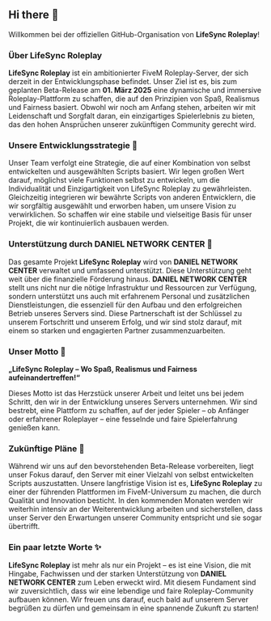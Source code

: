 ## Hi there 👋

Willkommen bei der offiziellen GitHub-Organisation von **LifeSync Roleplay**!

### Über LifeSync Roleplay

**LifeSync Roleplay** ist ein ambitionierter FiveM Roleplay-Server, der sich derzeit in der Entwicklungsphase befindet. Unser Ziel ist es, bis zum geplanten Beta-Release am **01. März 2025** eine dynamische und immersive Roleplay-Plattform zu schaffen, die auf den Prinzipien von Spaß, Realismus und Fairness basiert. Obwohl wir noch am Anfang stehen, arbeiten wir mit Leidenschaft und Sorgfalt daran, ein einzigartiges Spielerlebnis zu bieten, das den hohen Ansprüchen unserer zukünftigen Community gerecht wird.

### Unsere Entwicklungsstrategie 🚀

Unser Team verfolgt eine Strategie, die auf einer Kombination von selbst entwickelten und ausgewählten Scripts basiert. Wir legen großen Wert darauf, möglichst viele Funktionen selbst zu entwickeln, um die Individualität und Einzigartigkeit von LifeSync Roleplay zu gewährleisten. Gleichzeitig integrieren wir bewährte Scripts von anderen Entwicklern, die wir sorgfältig ausgewählt und erworben haben, um unsere Vision zu verwirklichen. So schaffen wir eine stabile und vielseitige Basis für unser Projekt, die wir kontinuierlich ausbauen werden.

### Unterstützung durch DANIEL NETWORK CENTER 🤝

Das gesamte Projekt **LifeSync Roleplay** wird von **DANIEL NETWORK CENTER** verwaltet und umfassend unterstützt. Diese Unterstützung geht weit über die finanzielle Förderung hinaus. **DANIEL NETWORK CENTER** stellt uns nicht nur die nötige Infrastruktur und Ressourcen zur Verfügung, sondern unterstützt uns auch mit erfahrenem Personal und zusätzlichen Dienstleistungen, die essenziell für den Aufbau und den erfolgreichen Betrieb unseres Servers sind. Diese Partnerschaft ist der Schlüssel zu unserem Fortschritt und unserem Erfolg, und wir sind stolz darauf, mit einem so starken und engagierten Partner zusammenzuarbeiten.

### Unser Motto 🎯

**„LifeSync Roleplay – Wo Spaß, Realismus und Fairness aufeinandertreffen!“**

Dieses Motto ist das Herzstück unserer Arbeit und leitet uns bei jedem Schritt, den wir in der Entwicklung unseres Servers unternehmen. Wir sind bestrebt, eine Plattform zu schaffen, auf der jeder Spieler – ob Anfänger oder erfahrener Roleplayer – eine fesselnde und faire Spielerfahrung genießen kann.

### Zukünftige Pläne 🔮

Während wir uns auf den bevorstehenden Beta-Release vorbereiten, liegt unser Fokus darauf, den Server mit einer Vielzahl von selbst entwickelten Scripts auszustatten. Unsere langfristige Vision ist es, **LifeSync Roleplay** zu einer der führenden Plattformen im FiveM-Universum zu machen, die durch Qualität und Innovation besticht. In den kommenden Monaten werden wir weiterhin intensiv an der Weiterentwicklung arbeiten und sicherstellen, dass unser Server den Erwartungen unserer Community entspricht und sie sogar übertrifft.

### Ein paar letzte Worte ✨

**LifeSync Roleplay** ist mehr als nur ein Projekt – es ist eine Vision, die mit Hingabe, Fachwissen und der starken Unterstützung von **DANIEL NETWORK CENTER** zum Leben erweckt wird. Mit diesem Fundament sind wir zuversichtlich, dass wir eine lebendige und faire Roleplay-Community aufbauen können. Wir freuen uns darauf, euch bald auf unserem Server begrüßen zu dürfen und gemeinsam in eine spannende Zukunft zu starten!

